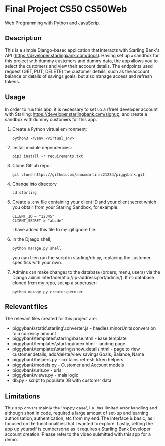 # Final Project CS50 CS50Web

Web Programming with Python and JavaScript

## Description

This is a simple Django-based application that interacts with Starling Bank's API (https://developer.starlingbank.com/docs).
Having set up a sandbox for this project with dummy customers and dummy data, the app allows you to select the customers and view their account details.
The endpoints used request (GET, PUT, DELETE) the customer details, such as the account balance or details of savings goals, but also manage access and refresh tokens.

## Usage

In order to run this app, it is necessary to set up a (free) developer account with Starling: https://developer.starlingbank.com/signup, and create a sandbox with dummy customers
for this app.


1. Create a Python virtual environment:
    ```
    python3 -mvenv <virtual_env>
    ```
2. Install module dependencies:
    ```
    pip3 install -r requirements.txt
    ```
3. Clone Github repo:
    ```
    git clone https://github.com/annamartinez21284/piggybank.git
    ```

4. Change into directory
    ```
    cd starling
    ```

5. Create a .env file containing your client ID and your client secret which you obtain from your Starling Sandbox, for example:
    ```
    CLIENT_ID = "12345"
    CLIENT_SECRET = "abcde"

    ```
    I have added this file to my .gitignore file.

6. In the Django shell,
    ```
    python manage.py shell
    ```

    you can then run the script in starling/db.py, replacing the customer specifics with your own.

7. Admins can make changes to the database (orders, menu, users) via the Django admin interface(http://ip-address:port/admin/).
   If no database cloned from my repo, set up a superuser:
    ```
    python manage.py createsuperuser
    ```

## Relevant files

The relevant files created for this project are:

* piggybank\static\starling\converter.js - handles minorUnits conversion to a currency amount
* piggybank\templates\starling\base.html - base template
* piggybank\templates\starling\index.html - landing page
* piggybank\templates\starling\show_details.html - page to view customer details, add/delete/view savings Goals, Balance, Name
* piggybank\helpers.py - contains refresh token helpers
* piggybank\models.py - Customer and Account models
* piggybank\urls.py - urls
* piggybank\views.py - main logic
* db.py - script to populate DB with customer data


## Limitations

This app covers mainly the 'happy case', i.e. has limited error handling and although short in code, required a large amount of set-up and learning authorisation, authentication, etc from my end.
The interface is basic, as I focused on the functionalities that I wanted to explore. Lastly, setting the app up yourself is cumbersome as it requires a Starling Bank Developer account creation.
Please refer to the video submitted with this app for a demo.
